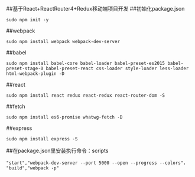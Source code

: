 ##基于React+ReactRouter4+Redux移动端项目开发
##初始化package.json
```
sudo npm init -y
```
##webpack
```
sudo npm install webpack webpack-dev-server
```
##babel
```
sudo npm install babel-core babel-loader babel-preset-es2015 babel-preset-stage-0 babel-preset-react css-loader style-loader less-loader html-webpack-plugin -D
```
##react
```
sudo npm install react redux react-redux react-router-dom -S
```
##fetch
```
sudo npm install es6-promise whatwg-fetch -D
```
##express
```
sudo npm install express -S
```
##在package.json里安装执行命令：scripts
```
"start","webpack-dev-server --port 5000 --open --progress --colors"，
"build","webpack -p"
```
